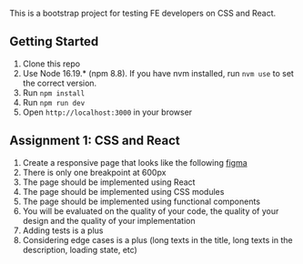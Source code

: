 This is a bootstrap project for testing FE developers on CSS and React. 

Getting Started
---------------
1. Clone this repo
2. Use Node 16.19.*  (npm 8.8). If you have nvm installed, run `nvm use` to set the correct version.
3. Run `npm install`
4. Run `npm run dev`
5. Open `http://localhost:3000` in your browser


Assignment 1: CSS and React
------------
1. Create a responsive page that looks like the following [figma](https://www.figma.com/file/54BcAbkb51xBzAOk6dF6Fn/Frontend-test)
2. There is only one breakpoint at 600px
3. The page should be implemented using React
4. The page should be implemented using CSS modules
5. The page should be implemented using functional components
6. You will be evaluated on the quality of your code, the quality of your design and the quality of your implementation
7. Adding tests is a plus
8. Considering edge cases is a plus (long texts in the title, long texts in the description, loading state, etc)
